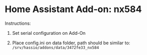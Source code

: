 # Home Assistant Add-on: nx584

Instructions:

1. Set serial configuration on Add-On 

2. Place config.ini on data folder, path should be similar to:
`/srv/hassio/addons/data/3472fe33_nx584`
